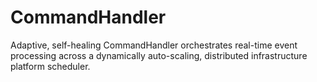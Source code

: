 # CommandHandler
Adaptive, self-healing CommandHandler orchestrates real-time event processing across a dynamically auto-scaling, distributed infrastructure platform scheduler.
